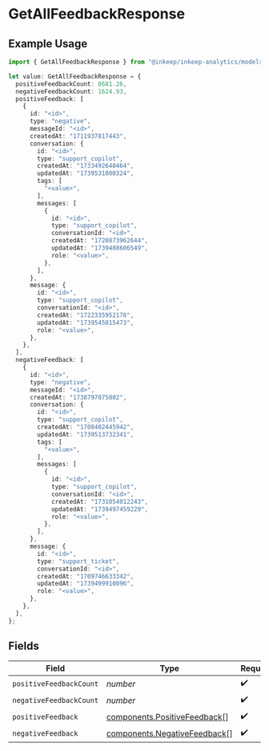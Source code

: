 # GetAllFeedbackResponse

## Example Usage

```typescript
import { GetAllFeedbackResponse } from "@inkeep/inkeep-analytics/models/components";

let value: GetAllFeedbackResponse = {
  positiveFeedbackCount: 8681.26,
  negativeFeedbackCount: 1624.93,
  positiveFeedback: [
    {
      id: "<id>",
      type: "negative",
      messageId: "<id>",
      createdAt: "1711937817443",
      conversation: {
        id: "<id>",
        type: "support_copilot",
        createdAt: "1733492640464",
        updatedAt: "1739531800324",
        tags: [
          "<value>",
        ],
        messages: [
          {
            id: "<id>",
            type: "support_copilot",
            conversationId: "<id>",
            createdAt: "1720873962644",
            updatedAt: "1739488606549",
            role: "<value>",
          },
        ],
      },
      message: {
        id: "<id>",
        type: "support_copilot",
        conversationId: "<id>",
        createdAt: "1722335952178",
        updatedAt: "1739545015473",
        role: "<value>",
      },
    },
  ],
  negativeFeedback: [
    {
      id: "<id>",
      type: "negative",
      messageId: "<id>",
      createdAt: "1738797075802",
      conversation: {
        id: "<id>",
        type: "support_copilot",
        createdAt: "1708402445942",
        updatedAt: "1739513732341",
        tags: [
          "<value>",
        ],
        messages: [
          {
            id: "<id>",
            type: "support_copilot",
            conversationId: "<id>",
            createdAt: "1731054012243",
            updatedAt: "1739497459229",
            role: "<value>",
          },
        ],
      },
      message: {
        id: "<id>",
        type: "support_ticket",
        conversationId: "<id>",
        createdAt: "1709746633342",
        updatedAt: "1739499910096",
        role: "<value>",
      },
    },
  ],
};
```

## Fields

| Field                                                                        | Type                                                                         | Required                                                                     | Description                                                                  |
| ---------------------------------------------------------------------------- | ---------------------------------------------------------------------------- | ---------------------------------------------------------------------------- | ---------------------------------------------------------------------------- |
| `positiveFeedbackCount`                                                      | *number*                                                                     | :heavy_check_mark:                                                           | N/A                                                                          |
| `negativeFeedbackCount`                                                      | *number*                                                                     | :heavy_check_mark:                                                           | N/A                                                                          |
| `positiveFeedback`                                                           | [components.PositiveFeedback](../../models/components/positivefeedback.md)[] | :heavy_check_mark:                                                           | N/A                                                                          |
| `negativeFeedback`                                                           | [components.NegativeFeedback](../../models/components/negativefeedback.md)[] | :heavy_check_mark:                                                           | N/A                                                                          |